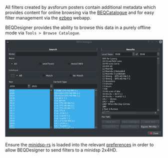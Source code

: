 All filters created by avsforum posters contain additional metadata which provides content for online browsing via the [BEQCatalogue](https://beqcatalogue.readthedocs.io/en/latest/) and for easy filter management via the [ezbeq](https://ezbeq.readthedocs.io/) webapp.

BEQDesigner provides the ability to browse this data in a purely offline mode via `Tools > Browse Catalogue`.

![Catalogue](../img/browse_catalogue.png)

Ensure the [minidsp-rs](https://github.com/mrene/minidsp-rs) is loaded into the relevant [preferences](./preferences#binaries) in order to allow BEQDesigner to send filters to a minidsp 2x4HD.
